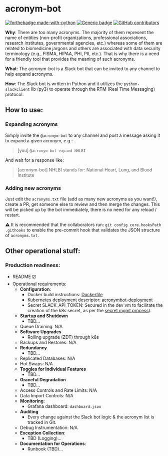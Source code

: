 # acronym-bot

[![forthebadge made-with-python](http://ForTheBadge.com/images/badges/made-with-python.svg)](https://www.python.org/)
[![Generic badge](https://img.shields.io/badge/Contributors-2-green.svg)](https://shields.io/)
[![GitHub contributors](https://img.shields.io/github/contributors/Naereen/StrapDown.js.svg)](https://GitHub.com/Naereen/StrapDown.js/graphs/contributors/)

**Why**: There are too many acronyms. The majority of them represent the name of entities (non-profit organizations, professional associations, research institutes, governmental agencies, etc.) whereas some of them are related to biomedicine jargons and others are associated with data security terminology (e.g., FISMA, HIPAA, PHI, PII, etc.). That is why there is a need for a friendly tool that provides the meaning of such acronyms.

**What**: The acronym-bot is a Slack bot that can be invited to any channel to help expand acronyms.

**How**: The Slack bot is written in Python and it utilizes the `python-slackclient` lib (py3) to operate through the RTM (Real Time Messaging) protocol.

How to use:
--
### Expanding acronyms
Simply invite the `@acronym-bot` to any channel and post a message asking it to expand a given acronym, e.g.:
> [you]
> `@acronym-bot expand NHLBI`

And wait for a response like:
> [acronym-bot]
> NHLBI stands for: National Heart, Lung, and Blood Institute

### Adding new acronyms
Just edit the `acronyms.txt` file (add as many new acronyms as you want!), create a PR, get someone else to review and then merge the changes. This will be picked up by the bot immediately, there is no need for any reload / restart.

:warning: It is recommended that the collaborators run: `git config core.hooksPath .githooks` to enable the pre-commit hook that validates the JSON structure of `acronyms.txt`.

Other operational stuff:
--

### Production readiness:
- README :ballot_box_with_check:
- Operational requirements:
  - **Configuration**:
    - Docker build instructions: [Dockerfile](https://github.com/uc-cdis/acronym-bot/blob/develop/Dockerfile) 
    - Kubernetes deployment descriptor: [acronymbot-deployment](https://github.com/uc-cdis/cloud-automation/blob/master/kube/services/acronymbot/acronymbot-deploy.yaml)
    - Secret SLACK_API_TOKEN: Secured in the dev vm to facilitate the creation of the k8s secret, as per the [secret mgmt process](https://github.com/uc-cdis/cloud-automation/blob/master/doc/secrets.md)).
  - **Startup and Shutdown**
    - TBD...
  - Queue Draining: N/A
  - **Software Upgrades**
     - Rolling upgrade (ZDT) through k8s
  - Backups and Restores: N/A
  - **Redundancy**
      - TBD...
  - Replicated Databases: N/A
  - Hot Swaps: N/A
  - **Toggles for Individual Features**
       - TBD...
  - **Graceful Degradation**
       - TBD...
  - Access Controls and Rate Limits: N/A
  - Data Import Controls: N/A
  - **Monitoring**:
    - Grafana dashboard: `dashboard.json`
  - **Auditing**
    - Every change against the Slack bot logic & the acronym list is tracked in Git.
  - Debug Instrumentation: N/A
  - **Exception Collection**:
    - TBD (Logging)...
  - **Documentation for Operations**:
    - Runbook (TBD)... 

